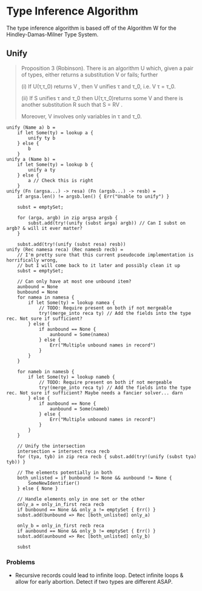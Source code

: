 # Type Inference Algorithm

The type inference algorithm is based off of the Algorithm W for the Hindley-Damas-Milner Type System.

## Unify

> Proposition 3 (Robinson). There is an algorithm U which, given a pair of types, either
> returns a substitution V or fails; further
> 
> (i) If U(τ,τ_0) returns V , then V unifies τ and τ_0, i.e. V τ = τ_0.
> 
> (ii) If S unifies τ and τ_0 then U(τ,τ_0)returns some V and there is another substitution R such that S = RV .
>
> Moreover, V involves only variables in τ and τ_0.


```
unify (Name a) b =
    if let Some(ty) = lookup a {
        unify ty b
    } else {
        b
    }
unify a (Name b) =
    if let Some(ty) = lookup b {
        unify a ty
    } else {
        a // Check this is right
    }
unify (Fn (argsa...) -> resa) (Fn (argsb...) -> resb) =
    if argsa.len() != argsb.len() { Err("Unable to unify") }

    subst = emptySet;

    for (arga, argb) in zip argsa argsb {
        subst.add(try!(unify (subst arga) argb)) // Can I subst on argb? & will it ever matter?
    }

    subst.add(try!(unify (subst resa) resb))
unify (Rec namesa reca) (Rec namesb recb) =
    // I'm pretty sure that this current pseudocode implementation is horrifically wrong,
    // but I will come back to it later and possibly clean it up
    subst = emptySet;

    // Can only have at most one unbound item?
    aunbound = None
    bunbound = None
    for namea in namesa {
        if let Some(ty) = lookup namea {
            // TODO: Require present on both if not mergeable
            try!(merge_into reca ty) // Add the fields into the type rec. Not sure if sufficient?
        } else {
            if aunbound == None {
                aunbound = Some(namea)
            } else {
                Err("Multiple unbound names in record")
            }
        }
    }

    for nameb in namesb {
        if let Some(ty) = lookup nameb {
            // TODO: Require present on both if not mergeable
            try!(merge_into reca ty) // Add the fields into the type rec. Not sure if sufficient? Maybe needs a fancier solver... darn
        } else {
            if aunbound == None {
                aunbound = Some(nameb)
            } else {
                Err("Multiple unbound names in record")
            }
        }
    }

    // Unify the intersection
    intersection = intersect reca recb
    for (tya, tyb) in zip reca recb { subst.add(try!(unify (subst tya) tyb)) }

    // The elements potentially in both
    both_unlisted = if bunbound != None && aunbound != None {
        SomeNewIdentifier()
    } else { None }

    // Handle elements only in one set or the other
    only_a = only_in_first reca recb
    if bunbound == None && only_a != emptySet { Err() }
    subst.add(bunbound => Rec [both_unlisted] only_a)

    only_b = only_in_first recb reca
    if aunbound == None && only_b != emptySet { Err() }
    subst.add(aunbound => Rec [both_unlisted] only_b)

    subst

```

### Problems
- Recursive records could lead to infinite loop. Detect infinite loops & allow for early abortion. Detect if two types are different ASAP.

